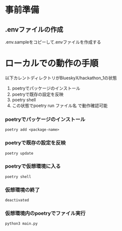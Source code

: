 # 事前準備

## .envファイルの作成

.env.sampleをコピーして.envファイルを作成する

# ローカルでの動作の手順

以下カレントディレクトリがBlueskyX/hackathon_1の状態

1. poetryでパッケージのインストール
1. poetryで既存の設定を反映
1. poetry shell
1. この状態でpoetry run ファイル名 で動作確認可能

### poetryでパッケージのインストール

```
poetry add <package-name>
```

### poetryで既存の設定を反映

```
poetry update
``````

### poetryで仮想環境に入る

```
poetry shell
```

### 仮想環境の終了

```
deactivated
```

### 仮想環境内のpoetryでファイル実行

```
python3 main.py 
```